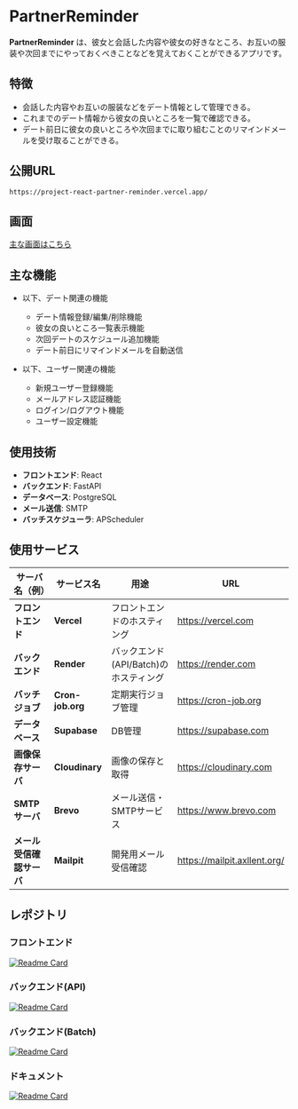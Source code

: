 # PartnerReminder

**PartnerReminder** は、彼女と会話した内容や彼女の好きなところ、お互いの服装や次回までにやっておくべきことなどを覚えておくことができるアプリです。

## 特徴

- 会話した内容やお互いの服装などをデート情報として管理できる。
- これまでのデート情報から彼女の良いところを一覧で確認できる。
- デート前日に彼女の良いところや次回までに取り組むことのリマインドメールを受け取ることができる。

## 公開URL
```
https://project-react-partner-reminder.vercel.app/
```

## 画面

<a href="https://github.com/kondo-akihiro-git/project-document-PartnerReminder/tree/main/%E7%94%BB%E9%9D%A2">主な画面はこちら</a>

## 主な機能

- 以下、デート関連の機能
  - デート情報登録/編集/削除機能
  - 彼女の良いところ一覧表示機能
  - 次回デートのスケジュール追加機能
  - デート前日にリマインドメールを自動送信

- 以下、ユーザー関連の機能
  - 新規ユーザー登録機能
  - メールアドレス認証機能
  - ログイン/ログアウト機能
  - ユーザー設定機能


## 使用技術

- **フロントエンド**: React
- **バックエンド**: FastAPI
- **データベース**: PostgreSQL
- **メール送信**: SMTP
- **バッチスケジューラ**: APScheduler



## 使用サービス

| サーバ名（例）                         | サービス名                              | 用途                                  | URL                                      |
|---------------------------------------|-----------------------------------------|--------------------------------------|-------------------------------------------|
| **フロントエンド**              | **Vercel**                              | フロントエンドのホスティング             | https://vercel.com                        |
| **バックエンド**                | **Render**                              | バックエンド(API/Batch)のホスティング   | https://render.com                        |
| **バッチジョブ**                | **Cron-job.org**                        | 定期実行ジョブ管理                      | https://cron-job.org                      |
| **データベース**                | **Supabase**                            | DB管理                                  | https://supabase.com                      |
| **画像保存サーバ**                    | **Cloudinary**                          | 画像の保存と取得                        | https://cloudinary.com                    |
| **SMTPサーバ**                  | **Brevo**              | メール送信・SMTPサービス                | https://www.brevo.com                     |
| **メール受信確認サーバ**              | **Mailpit**                             | 開発用メール受信確認                    | https://mailpit.axllent.org/              |



## レポジトリ

### フロントエンド
[![Readme Card](https://github-readme-stats.vercel.app/api/pin/?username=kondo-akihiro-git&repo=project-React-PartnerReminder)](https://github.com/kondo-akihiro-git/project-React-PartnerReminder)

### バックエンド(API)
[![Readme Card](https://github-readme-stats.vercel.app/api/pin/?username=kondo-akihiro-git&repo=project-FastAPI-PartnerReminder)](https://github.com/kondo-akihiro-git/project-FastAPI-PartnerReminder)

### バックエンド(Batch)
[![Readme Card](https://github-readme-stats.vercel.app/api/pin/?username=kondo-akihiro-git&repo=project-Batch-PartnerReminder)](https://github.com/kondo-akihiro-git/project-Batch-PartnerReminder)

### ドキュメント
[![Readme Card](https://github-readme-stats.vercel.app/api/pin/?username=kondo-akihiro-git&repo=project-document-PartnerReminder)](https://github.com/kondo-akihiro-git/project-document-PartnerReminder)
